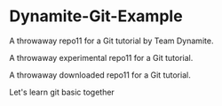 # Dynamite-Git-Example #
A throwaway repo11 for a Git tutorial by Team Dynamite.

A throwaway experimental repo11 for a Git tutorial.

A throwaway downloaded repo11 for a Git tutorial.

Let's learn git basic together
